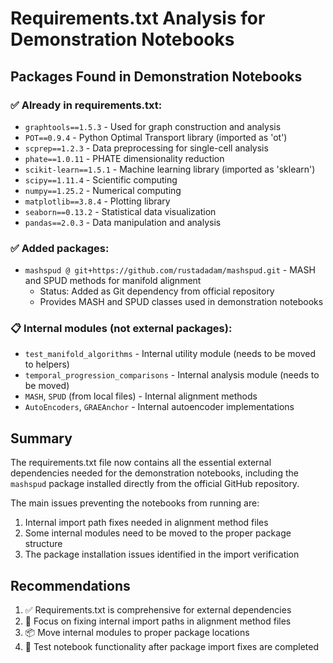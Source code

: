 # Requirements.txt Analysis for Demonstration Notebooks

## Packages Found in Demonstration Notebooks

### ✅ Already in requirements.txt:
- `graphtools==1.5.3` - Used for graph construction and analysis
- `POT==0.9.4` - Python Optimal Transport library (imported as 'ot')
- `scprep==1.2.3` - Data preprocessing for single-cell analysis
- `phate==1.0.11` - PHATE dimensionality reduction
- `scikit-learn==1.5.1` - Machine learning library (imported as 'sklearn')
- `scipy==1.11.4` - Scientific computing
- `numpy==1.25.2` - Numerical computing
- `matplotlib==3.8.4` - Plotting library
- `seaborn==0.13.2` - Statistical data visualization
- `pandas==2.0.3` - Data manipulation and analysis

### ✅ Added packages:
- `mashspud @ git+https://github.com/rustadadam/mashspud.git` - MASH and SPUD methods for manifold alignment
  - Status: Added as Git dependency from official repository
  - Provides MASH and SPUD classes used in demonstration notebooks

### 📋 Internal modules (not external packages):
- `test_manifold_algorithms` - Internal utility module (needs to be moved to helpers)
- `temporal_progression_comparisons` - Internal analysis module (needs to be moved)
- `MASH`, `SPUD` (from local files) - Internal alignment methods
- `AutoEncoders`, `GRAEAnchor` - Internal autoencoder implementations

## Summary

The requirements.txt file now contains all the essential external dependencies needed for the demonstration notebooks, including the `mashspud` package installed directly from the official GitHub repository.

The main issues preventing the notebooks from running are:
1. Internal import path fixes needed in alignment method files
2. Some internal modules need to be moved to the proper package structure
3. The package installation issues identified in the import verification

## Recommendations

1. ✅ Requirements.txt is comprehensive for external dependencies
2. 🔧 Focus on fixing internal import paths in alignment method files
3. 📦 Move internal modules to proper package locations
4. 🧪 Test notebook functionality after package import fixes are completed
